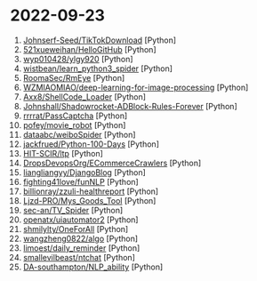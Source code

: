 # 2022-09-23

1. [Johnserf-Seed/TikTokDownload](https://github.com/Johnserf-Seed/TikTokDownload "抖音去水印视频批量下载") [Python]
2. [521xueweihan/HelloGitHub](https://github.com/521xueweihan/HelloGitHub "分享 GitHub 上有趣、入门级的开源项目。Share interesting, entry-level open source projects on GitHub.") [Python]
3. [wyp010428/ylgy920](https://github.com/wyp010428/ylgy920 "最新羊了个羊通关方法汇总") [Python]
4. [wistbean/learn_python3_spider](https://github.com/wistbean/learn_python3_spider "python爬虫教程系列、从0到1学习python爬虫，包括浏览器抓包，手机APP抓包，如 fiddler、mitmproxy，各种爬虫涉及的模块的使用，如：requests、beautifulSoup、selenium、appium、scrapy等，以及IP代理，验证码识别，Mysql，MongoDB数据库的python使用，多线程多进程爬虫的使用，css 爬虫加密逆向破解，JS爬虫逆向，分布式爬虫，爬虫项目实战实例等") [Python]
5. [RoomaSec/RmEye](https://github.com/RoomaSec/RmEye "戎码之眼是一个window上的基于att&ck模型的威胁监控工具.有效检测常见的未知威胁与已知威胁.防守方的利剑") [Python]
6. [WZMIAOMIAO/deep-learning-for-image-processing](https://github.com/WZMIAOMIAO/deep-learning-for-image-processing "deep learning for image processing including classification and object-detection etc.") [Python]
7. [Axx8/ShellCode_Loader](https://github.com/Axx8/ShellCode_Loader "ShellCode_Loader - Msf&CobaltStrike免杀ShellCode加载器、Shellcode_encryption - 免杀Shellcode加密生成工具，目前测试免杀360&火绒&电脑管家&Windows Defender（其他杀软未测试）。") [Python]
8. [Johnshall/Shadowrocket-ADBlock-Rules-Forever](https://github.com/Johnshall/Shadowrocket-ADBlock-Rules-Forever "提供多款 Shadowrocket 规则，拥有强劲的广告过滤功能。每日8时重新构建规则。") [Python]
9. [rrrrat/PassCaptcha](https://github.com/rrrrat/PassCaptcha "帮助爬虫通过点选验证及滑动验证, 验证码识别") [Python]
10. [pofey/movie_robot](https://github.com/pofey/movie_robot "轻松便捷的与家人和朋友，一同享受多终端- 致的高品质私有化观影体验。") [Python]
11. [dataabc/weiboSpider](https://github.com/dataabc/weiboSpider "新浪微博爬虫，用python爬取新浪微博数据") [Python]
12. [jackfrued/Python-100-Days](https://github.com/jackfrued/Python-100-Days "Python - 100天从新手到大师") [Python]
13. [HIT-SCIR/ltp](https://github.com/HIT-SCIR/ltp "Language Technology Platform") [Python]
14. [DropsDevopsOrg/ECommerceCrawlers](https://github.com/DropsDevopsOrg/ECommerceCrawlers "实战🐍多种网站、电商数据爬虫🕷。包含🕸：淘宝商品、微信公众号、大众点评、企查查、招聘网站、闲鱼、阿里任务、博客园、微博、百度贴吧、豆瓣电影、包图网、全景网、豆瓣音乐、某省药监局、搜狐新闻、机器学习文本采集、fofa资产采集、汽车之家、国家统计局、百度关键词收录数、蜘蛛泛目录、今日头条、豆瓣影评、携程、小米应用商店、安居客、途家民宿❤️❤️❤️。微信爬虫展示项目:") [Python]
15. [liangliangyy/DjangoBlog](https://github.com/liangliangyy/DjangoBlog "🍺基于Django的博客系统") [Python]
16. [fighting41love/funNLP](https://github.com/fighting41love/funNLP "中英文敏感词、语言检测、中外手机/电话归属地/运营商查询、名字推断性别、手机号抽取、身份证抽取、邮箱抽取、中日文人名库、中文缩写库、拆字词典、词汇情感值、停用词、反动词表、暴恐词表、繁简体转换、英文模拟中文发音、汪峰歌词生成器、职业名称词库、同义词库、反义词库、否定词库、汽车品牌词库、汽车零件词库、连续英文切割、各种中文词向量、公司名字大全、古诗词库、IT词库、财经词库、成语词库、地名词库、历史名人词库、诗词词库、医学词库、饮食词库、法律词库、汽车词库、动物词库、中文聊天语料、中文谣言数据、百度中文问答数据集、句子相似度匹配算法集合、bert资源、文本生成&摘要相关工具、cocoNLP信息抽取工具、国内电话号码正则匹配、清华大学XLORE:中英文跨语言百科知识图谱、清华大学人工智能技术…") [Python]
17. [billionray/zzuli-healthreport](https://github.com/billionray/zzuli-healthreport "郑州轻工业大学疫情打卡") [Python]
18. [Ljzd-PRO/Mys_Goods_Tool](https://github.com/Ljzd-PRO/Mys_Goods_Tool "自动兑换米游社米游币商品的脚本") [Python]
19. [sec-an/TV_Spider](https://github.com/sec-an/TV_Spider "TVBoxOSC 服务端爬虫 Custom Server Spider for Tv Written in Python3") [Python]
20. [openatx/uiautomator2](https://github.com/openatx/uiautomator2 "Android Uiautomator2 Python Wrapper") [Python]
21. [shmilylty/OneForAll](https://github.com/shmilylty/OneForAll "OneForAll是一款功能强大的子域收集工具") [Python]
22. [wangzheng0822/algo](https://github.com/wangzheng0822/algo "数据结构和算法必知必会的50个代码实现") [Python]
23. [limoest/daily_reminder](https://github.com/limoest/daily_reminder "微信公众号全自动每日推送（先看README.md里的内容）") [Python]
24. [smallevilbeast/ntchat](https://github.com/smallevilbeast/ntchat "微信SDK, Python微信机器人SDK, Python微信WebApi接口") [Python]
25. [DA-southampton/NLP_ability](https://github.com/DA-southampton/NLP_ability "总结梳理自然语言处理工程师(NLP)需要积累的各方面知识，包括面试题，各种基础知识，工程能力等等，提升核心竞争力") [Python]
